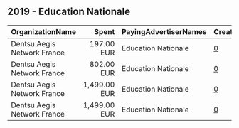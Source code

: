 ## 2019 - Education Nationale 
|OrganizationName|Spent|PayingAdvertiserNames|CreativeUrls|Impressions|Genders|AgeBrackets|CountryCodes|BillingAddresses|CandidateBallotInformation|
|:---|---:|:---|:---|---:|:---|:---|:---|:---|:---|
|Dentsu Aegis Network France|197.00 EUR|Education Nationale|[0](https://www.snap.com/political-ads/asset/26e24bd9dc562eb545544451c4afe0f2fa1a38e47b5d4f2d0a96ec692d110a36?mediaType=mp4)|309,034||15-17|france|"67 Av. de Wagram,Paris,75017,FR"||
|Dentsu Aegis Network France|802.00 EUR|Education Nationale|[0](https://www.snap.com/political-ads/asset/e985ff9647cd80b5f171863976715f6a6df0a32b41c5d055b66f392e79558e02?mediaType=mp4)|1,532,533||15-17|france|"67 Av. de Wagram,Paris,75017,FR"||
|Dentsu Aegis Network France|1,499.00 EUR|Education Nationale|[0](https://www.snap.com/political-ads/asset/33d69fed73a918d1b8e9a2f384d1d98e943e96c3c1253cf973d33776c463566f?mediaType=mp4)|2,541,662||15-17|france|"67 Av. de Wagram,Paris,75017,FR"||
|Dentsu Aegis Network France|1,499.00 EUR|Education Nationale|[0](https://www.snap.com/political-ads/asset/fcce4976045ffb2f7d357e71db75d3c3f67a8d268912eb7ed8eef2399f768e8a?mediaType=mp4)|1,343,341||18-21|france|"67 Av. de Wagram,Paris,75017,FR"||
